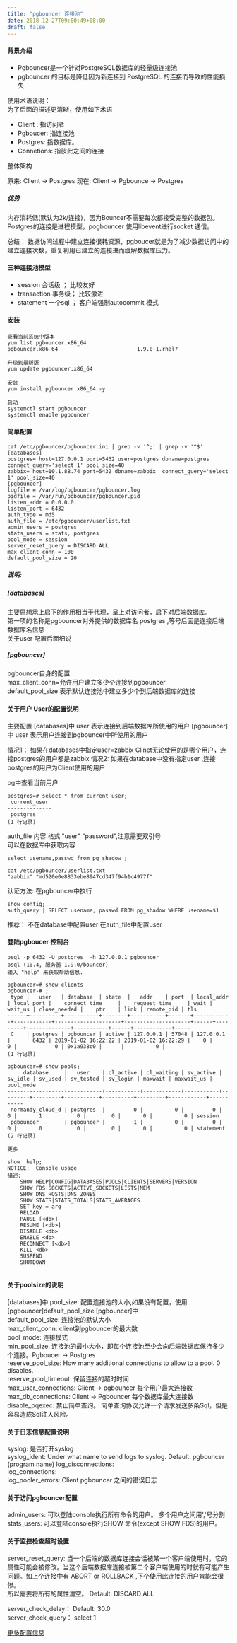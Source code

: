 ```yaml
---
title: "pgbouncer 连接池"
date: 2018-12-27T09:00:49+08:00
draft: false
---
```


#### 背景介绍

- Pgbouncer是一个针对PostgreSQL数据库的轻量级连接池  
- pgbouncer 的目标是降低因为新连接到 PostgreSQL 的连接而导致的性能损失   

使用术语说明：  
为了后面的描述更清晰，使用如下术语

- Client : 指访问者  
- Pgboucer: 指连接池  
- Postgres: 指数据库。
- Connetions: 指彼此之间的连接

整体架构  

原来: Client -> Postgres
现在: Client -> Pgbounce -> Postgres

##### 优势  
内存消耗低(默认为2k/连接)，因为Bouncer不需要每次都接受完整的数据包。   
Postgres的连接是进程模型，pogbouncer 使用libevent进行socket 通信。  

总结： 数据访问过程中建立连接很耗资源，pgboucer就是为了减少数据访问中的建立连接次数，重复利用已建立的连接进而缓解数据库压力。

#### 三种连接池模型

- session 会话级 ； 比较友好
- transaction 事务级； 比较激进
- statement 一个sql ； 客户端强制autocommit 模式

#### 安装

```
查看当前系统中版本
yum list pgbouncer.x86_64
pgbouncer.x86_64                         1.9.0-1.rhel7

升级到最新版
yum update pgbouncer.x86_64

安装
yum install pgbouncer.x86_64 -y

启动
systemctl start pgbouncer 
systemctl enable pgbouncer

```



#### 简单配置
```
cat /etc/pgbouncer/pgbouncer.ini | grep -v '^;' | grep -v '^$' 
[databases]
postgres= host=127.0.0.1 port=5432 user=postgres dbname=postgres connect_query='select 1' pool_size=40
zabbix= host=10.1.88.74 port=5432 dbname=zabbix  connect_query='select 1' pool_size=40
[pgbouncer]
logfile = /var/log/pgbouncer/pgbouncer.log
pidfile = /var/run/pgbouncer/pgbouncer.pid
listen_addr = 0.0.0.0
listen_port = 6432
auth_type = md5
auth_file = /etc/pgbouncer/userlist.txt
admin_users = postgres
stats_users = stats, postgres
pool_mode = session
server_reset_query = DISCARD ALL
max_client_conn = 100
default_pool_size = 20
```

##### 说明:

##### [databases] 
主要思想承上启下的作用相当于代理，呈上对访问者，启下对后端数据库。   
第一项的名称是pgbouncer对外提供的数据库名 postgres ,等号后面是连接后端数据库名信息  
关于user 配置后面细说  
##### [pgbouncer] 
pgbouncer自身的配置   
max_client_conn=允许用户建立多少个连接到pgbouncer   
default_pool_size 表示默认连接池中建立多少个到后端数据库的连接   

#### 关于用户 User的配置说明
主要配置
[databases]中 user 表示连接到后端数据库所使用的用户
[pgbouncer]中 user 表示用户连接到pgbouncer中所使用的用户

情况1： 如果在databases中指定user=zabbix Clinet无论使用的是哪个用户，连接postgres的用户都是zabbix
情况2:  如果在database中没有指定user ,连接postgres的用户为Client使用的用户

pg中查看当前用户
```
postgres=# select * from current_user;
 current_user 
--------------
 postgres
(1 行记录)
```

auth_file 内容
格式 "user" "password",注意需要双引号   
可以在数据库中获取内容
```
select usename,passwd from pg_shadow ; 
```
```
cat /etc/pgbouncer/userlist.txt  
"zabbix" "md520e0e8833ebe8947cd347f94b1c4977f"
```
认证方法: 在pgbouncer中执行
```
show config;
auth_query | SELECT usename, passwd FROM pg_shadow WHERE usename=$1
```

推荐： 不在database中配置user 在auth_file中配置user

#### 登陆pgboucer 控制台

```
psql -p 6432 -U postgres  -h 127.0.0.1 pgbouncer
psql (10.4, 服务器 1.9.0/bouncer)
输入 "help" 来获取帮助信息.

pgbouncer=# show clients
pgbouncer-# ;
 type |   user   | database  | state  |   addr    | port  | local_addr | local_port |    connect_time     |    request_time     | wait | wait_us | close_needed |    ptr    | link | remote_pid | tls 
------+----------+-----------+--------+-----------+-------+------------+------------+---------------------+---------------------+------+---------+--------------+-----------+------+------------+-----
 C    | postgres | pgbouncer | active | 127.0.0.1 | 57048 | 127.0.0.1  |       6432 | 2019-01-02 16:22:22 | 2019-01-02 16:22:29 |    0 |       0 |            0 | 0x1a938c0 |      |          0 | 
(1 行记录)

pgbouncer=# show pools;
     database     |   user    | cl_active | cl_waiting | sv_active | sv_idle | sv_used | sv_tested | sv_login | maxwait | maxwait_us | pool_mode 
------------------+-----------+-----------+------------+-----------+---------+---------+-----------+----------+---------+------------+-----------
 normandy_cloud_d | postgres  |         0 |          0 |         0 |       0 |       1 |         0 |        0 |       0 |          0 | session
 pgbouncer        | pgbouncer |         1 |          0 |         0 |       0 |       0 |         0 |        0 |       0 |          0 | statement
(2 行记录)

更多

show  help;
NOTICE:  Console usage
描述:  
	SHOW HELP|CONFIG|DATABASES|POOLS|CLIENTS|SERVERS|VERSION
	SHOW FDS|SOCKETS|ACTIVE_SOCKETS|LISTS|MEM
	SHOW DNS_HOSTS|DNS_ZONES
	SHOW STATS|STATS_TOTALS|STATS_AVERAGES
	SET key = arg
	RELOAD
	PAUSE [<db>]
	RESUME [<db>]
	DISABLE <db>
	ENABLE <db>
	RECONNECT [<db>]
	KILL <db>
	SUSPEND
	SHUTDOWN


```


#### 关于poolsize的说明

[databases]中 pool_size: 配置连接池的大小,如果没有配置，使用[pgbouncer]default_pool_size
[pgbouncer]中   
default_pool_size: 连接池的默认大小  
max_client_conn: client到pgbouncer的最大数  
pool_mode: 连接模式   
min_pool_size: 连接池的最小大小，即每个连接池至少会向后端数据库保持多少个连接。Pgboucer -> Postgres     
reserve_pool_size: How many additional connections to allow to a pool. 0 disables.  
reserve_pool_timeout: 保留连接的超时时间   
max_user_connections: Client -> pgbouncer 每个用户最大连接数
max_db_connections: Client -> Pgbouncer 每个数据库最大连接数
disable_pqexec:  禁止简单查询。 简单查询协议允许一个请求发送多条Sql，但是容易造成Sql注入风险。

#### 关于日志信息配置说明
syslog: 是否打开syslog  
syslog_ident: Under what name to send logs to syslog.  Default: pgbouncer (program name)
log_disconnections:     
log_connections:     
log_pooler_errors: Client pgbouncer 之间的错误日志  

#### 关于访问pgbouncer配置 

admin_users:  可以登陆console执行所有命令的用户。 多个用户之间用','号分割
stats_users:  可以登陆console执行SHOW 命令(except SHOW FDS)的用户。 

#### 关于监控检查超时设置  
server_reset_query: 当一个后端的数据库连接会话被某一个客户端使用时，它的属性可能会被修改。当这个后端数据库连接被第二个客户端使用的时就有可能产生问题。如上个连接中有 ABORT or ROLLBACK ,下个使用此连接的用户肯能会很惨。   
所以需要将所有的属性清空。  Default: DISCARD ALL

server_check_delay： Default: 30.0   
server_check_query： select 1   

[更多配置信息](http://pgbouncer.github.io/config.html#console-access-control)
